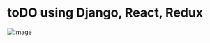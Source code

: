 # toDO using Django, React, Redux
![image](https://user-images.githubusercontent.com/91896985/165396723-e87cc117-105e-4b72-a680-5ac83f8766b1.png)
